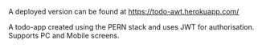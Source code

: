 A deployed version can be found at https://todo-awt.herokuapp.com/

A todo-app created using the PERN stack and uses JWT for authorisation.
Supports PC and Mobile screens.
